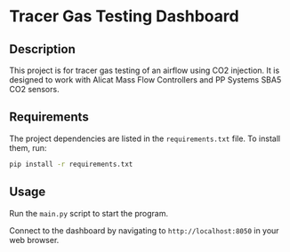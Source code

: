 # Tracer Gas Testing Dashboard

## Description
This project is for tracer gas testing of an airflow using CO2 injection. 
It is designed to work with Alicat Mass Flow Controllers 
and PP Systems SBA5 CO2 sensors.

## Requirements
The project dependencies are listed in the `requirements.txt` file. 
To install them, run:
```bash
pip install -r requirements.txt
```

## Usage
Run the `main.py` script to start the program.

Connect to the dashboard by navigating to `http://localhost:8050` in your web browser.

